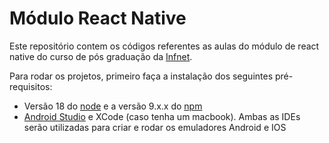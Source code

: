 # Módulo React Native 

Este repositório contem os códigos referentes as aulas do módulo de react native do curso de pós graduação da [Infnet](https://www.infnet.edu.br/infnet/home/).

Para rodar os projetos, primeiro faça a instalação dos seguintes pré-requisitos:
- Versão 18 do [node](https://www.infnet.edu.br/infnet/home/) e a versão 9.x.x do [npm](https://www.npmjs.com/)
- [Android Studio](https://developer.android.com/studio?gclid=CjwKCAiA9ourBhAVEiwA3L5RFt4SYgbOmAh7Kws2aswoKl_tMLo86-qNbMz2rWV7vzzSeXklBaetFRoCknMQAvD_BwE&gclsrc=aw.ds) e XCode (caso tenha um macbook). Ambas as IDEs serão utilizadas para criar e rodar os emuladores Android e IOS
 
